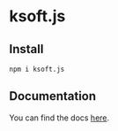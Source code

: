 # ksoft.js

## Install

`npm i ksoft.js`


## Documentation

You can find the docs [here](https://js.docs.ksoft.si).